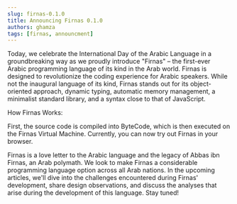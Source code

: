 ```yaml
---
slug: firnas-0.1.0
title: Announcing Firnas 0.1.0
authors: ghamza
tags: [firnas, announcment]
---
```


Today, we celebrate the International Day of the Arabic Language in a groundbreaking way as we proudly introduce "Firnas" – the first-ever Arabic programming language of its kind in the Arab world. Firnas is designed to revolutionize the coding experience for Arabic speakers. While not the inaugural language of its kind, Firnas stands out for its object-oriented approach, dynamic typing, automatic memory management, a minimalist standard library, and a syntax close to that of JavaScript.

How Firnas Works:

First, the source code is compiled into ByteCode, which is then executed on the Firnas Virtual Machine. Currently, you can now try out Firnas in your browser.

Firnas is a love letter to the Arabic language and the legacy of Abbas ibn Firnas, an Arab polymath. We look to make Firnas a considerable programming language option across all Arab nations. In the upcoming articles, we'll dive into the challenges encountered during Firnas' development, share design observations, and discuss the analyses that arise during the development of this language. Stay tuned!
